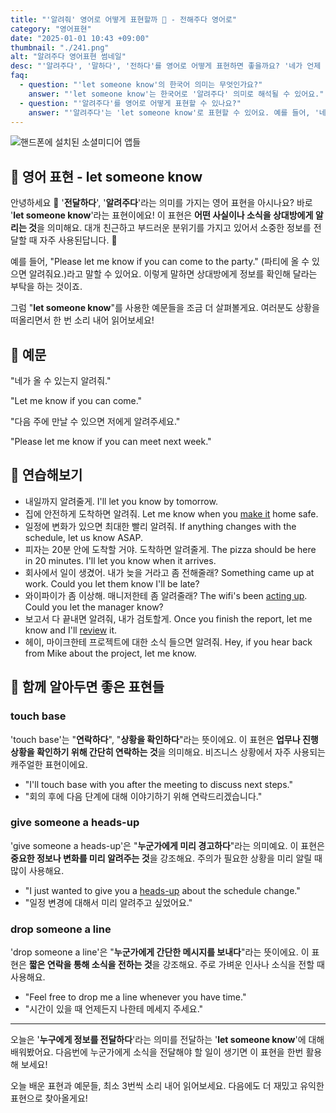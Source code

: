 ```yaml
---
title: "'알려줘' 영어로 어떻게 표현할까 💌 - 전해주다 영어로"
category: "영어표현"
date: "2025-01-01 10:43 +09:00"
thumbnail: "./241.png"
alt: "알려주다 영어표현 썸네일"
desc: "'알려주다', '말하다', '전하다'를 영어로 어떻게 표현하면 좋을까요? '네가 언제 올지 나에게 알려줘', '이 정보를 친구에게 말해줘', '그 소식을 나에게 전해줘' 등을 영어로 표현하는 법을 배워봅시다. 다양한 예문을 통해서 연습하고 본인의 표현으로 만들어 보세요."
faq:
  - question: "'let someone know'의 한국어 의미는 무엇인가요?"
    answer: "'let someone know'는 한국어로 '알려주다' 의미로 해석될 수 있어요."
  - question: "'알려주다'를 영어로 어떻게 표현할 수 있나요?"
    answer: "'알려주다'는 'let someone know'로 표현할 수 있어요. 예를 들어, '네가 언제 올지 나에게 알려줘'는 'Let me know when you will come'으로 말할 수 있어요."
---
```


![핸드폰에 설치된 소셜미디어 앱들](./241-1.jpg)

## 🌟 영어 표현 - let someone know

안녕하세요 👋 '**전달하다**', '**알려주다**'라는 의미를 가지는 영어 표현을 아시나요? 바로 '**let someone know**'라는 표현이에요! 이 표현은 **어떤 사실이나 소식을 상대방에게 알리는 것**을 의미해요. 대개 친근하고 부드러운 분위기를 가지고 있어서 소중한 정보를 전달할 때 자주 사용된답니다. 📩

예를 들어, "Please let me know if you can come to the party." (파티에 올 수 있으면 알려줘요.)라고 말할 수 있어요. 이렇게 말하면 상대방에게 정보를 확인해 달라는 부탁을 하는 것이죠.

그럼 "**let someone know**"를 사용한 예문들을 조금 더 살펴볼게요. 여러분도 상황을 떠올리면서 한 번 소리 내어 읽어보세요!

## 📖 예문

"네가 올 수 있는지 알려줘."

"Let me know if you can come."

"다음 주에 만날 수 있으면 저에게 알려주세요."

"Please let me know if you can meet next week."

## 💬 연습해보기

<ul data-interactive-list>
  <li data-interactive-item>
    <span data-toggler>내일까지 알려줄게.</span>
    <span data-answer>I'll let you know by tomorrow.</span>
  </li>
  <li data-interactive-item>
    <span data-toggler>집에 안전하게 도착하면 알려줘.</span>
    <span data-answer>Let me know when you <a href="/blog/in-english/244.make-it/">make it</a> home safe.</span>
  </li>
  <li data-interactive-item>
    <span data-toggler>일정에 변화가 있으면 최대한 빨리 알려줘.</span>
    <span data-answer>If anything changes with the schedule, let us know ASAP.</span>
  </li>
  <li data-interactive-item>
    <span data-toggler>피자는 20분 안에 도착할 거야. 도착하면 알려줄게.</span>
    <span data-answer>The pizza should be here in 20 minutes. I'll let you know when it arrives.</span>
  </li>
  <li data-interactive-item>
    <span data-toggler>회사에서 일이 생겼어. 내가 늦을 거라고 좀 전해줄래?</span>
    <span data-answer>Something came up at work. Could you let them know I'll be late?</span>
  </li>
  <li data-interactive-item>
    <span data-toggler>와이파이가 좀 이상해. 매니저한테 좀 알려줄래?</span>
    <span data-answer>The wifi's been <a href="/blog/vocab-1/016.act-up/">acting up</a>. Could you let the manager know?</span>
  </li>
  <li data-interactive-item>
    <span data-toggler>보고서 다 끝내면 알려줘, 내가 검토할게.</span>
    <span data-answer>Once you finish the report, let me know and I'll <a href="/blog/in-english/251.review/">review</a> it.</span>
  </li>
  <li data-interactive-item>
    <span data-toggler>헤이, 마이크한테 프로젝트에 대한 소식 들으면 알려줘.</span>
    <span data-answer>Hey, if you hear back from Mike about the project, let me know.</span>
  </li>
</ul>

## 🤝 함께 알아두면 좋은 표현들

### touch base

'touch base'는 "**연락하다**", "**상황을 확인하다**"라는 뜻이에요. 이 표현은 **업무나 진행 상황을 확인하기 위해 간단히 연락하는 것**을 의미해요. 비즈니스 상황에서 자주 사용되는 캐주얼한 표현이에요.

- "I'll touch base with you after the meeting to discuss next steps."
- "회의 후에 다음 단계에 대해 이야기하기 위해 연락드리겠습니다."

### give someone a heads-up

'give someone a heads-up'은 "**누군가에게 미리 경고하다**"라는 의미예요. 이 표현은 **중요한 정보나 변화를 미리 알려주는 것**을 강조해요. 주의가 필요한 상황을 미리 알릴 때 많이 사용해요.

- "I just wanted to give you a <a href="/blog/vocab-1/050.heads-up/">heads-up</a> about the schedule change."
- "일정 변경에 대해서 미리 알려주고 싶었어요."

### drop someone a line

'drop someone a line'은 "**누군가에게 간단한 메시지를 보내다**"라는 뜻이에요. 이 표현은 **짧은 연락을 통해 소식을 전하는 것**을 강조해요. 주로 가벼운 인사나 소식을 전할 때 사용해요.

- "Feel free to drop me a line whenever you have time."
- "시간이 있을 때 언제든지 나한테 메세지 주세요."

---

오늘은 '**누구에게 정보를 전달하다**'라는 의미를 전달하는 '**let someone know**'에 대해 배워봤어요. 다음번에 누군가에게 소식을 전달해야 할 일이 생기면 이 표현을 한번 활용해 보세요!

오늘 배운 표현과 예문들, 최소 3번씩 소리 내어 읽어보세요. 다음에도 더 재밌고 유익한 표현으로 찾아올게요!

